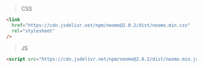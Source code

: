 > CSS

```html
<link
  href="https://cdn.jsdelivr.net/npm/neomo@2.0.2/dist/neomo.min.css"
  rel="stylesheet"
/>
```

> JS

```html
<script src="https://cdn.jsdelivr.net/npm/neomo@2.0.2/dist/neomo.min.js"></script>
```
